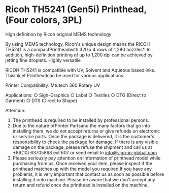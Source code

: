 # Ricoh TH5241 (Gen5i) Printhead, (Four colors, 3PL)

High definition by Ricoh original MEMS technology

By using MEMS technology, Ricoh's unique design means the RICOH TH5241 is a compactPrintheadwith 320 x 4 rows of 1,280 nozzles*. In addition, high-definition printing of up to 1,200 dpi can be achieved by jetting fine droplets.
Highly versatile

RICOH TH5241 is compatible with UV, Solvent and Aqueous based inks. ThisInkjet Printheadcan be used for various applications.

Printer Compatibility:
Mtutech 360 Rotary UV

Applications:
○ Sign-Graphics
○ Label
○ Textiles
○ DTG (Direct to Garment)
○ DTS (Direct to Shape)

Attention:
1. The printhead is required to be installed by professional persons.
2. Due to the nature ofPrinter Partsand the many factors that go into installing them, we do not accept returns or give refunds on electronic or service parts. Once the package is delivered, it is the customer's responsibility to check the package for damage. If there is any visible damage on the package, please refuse the shipment and call us at +86(10) 63705868 ext 607 or send email to info@sign-in-global.com
3. Please seriously pay attention on information of printhead model while purchasing from us. Once received your item, please inspect if the printhead matches up with the model you required.If you have any problems, it is very important that contact us as soon as possible before installing it onto machine. Please be aware that we don't accept any return and refund once the printhead is installed on the machine.
